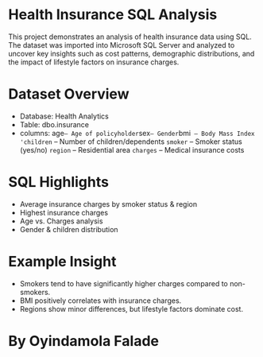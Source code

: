 # Health Insurance SQL Analysis
This project demonstrates an analysis of health insurance data using SQL.  
The dataset was imported into Microsoft SQL Server and analyzed to uncover key insights such as cost patterns, demographic distributions, and the impact of lifestyle factors on insurance charges.

# Dataset Overview
- Database: Health Analytics  
- Table: dbo.insurance  
- columns:
  age` – Age of policyholder
  `sex` – Gender
  `bmi` – Body Mass Index
  'children` – Number of children/dependents
  `smoker` – Smoker status (yes/no)
  `region` – Residential area
  `charges` – Medical insurance costs

# SQL Highlights
- Average insurance charges by smoker status & region  
- Highest insurance charges  
- Age vs. Charges analysis  
- Gender & children distribution
  
# Example Insight
- Smokers tend to have significantly higher charges compared to non-smokers.  
- BMI positively correlates with insurance charges.  
- Regions show minor differences, but lifestyle factors dominate cost.  

# By Oyindamola Falade 
